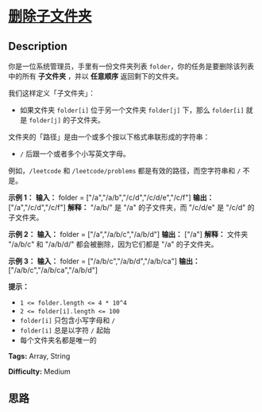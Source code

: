 # [删除子文件夹][title]

## Description

你是一位系统管理员，手里有一份文件夹列表 `folder`，你的任务是要删除该列表中的所有 **子文件夹** ，并以 **任意顺序** 返回剩下的文件夹。

我们这样定义「子文件夹」：

  * 如果文件夹 `folder[i]` 位于另一个文件夹 `folder[j]` 下，那么 `folder[i]` 就是 `folder[j]` 的子文件夹。

文件夹的「路径」是由一个或多个按以下格式串联形成的字符串：

  * `/` 后跟一个或者多个小写英文字母。

例如，`/leetcode` 和 `/leetcode/problems` 都是有效的路径，而空字符串和 `/` 不是。



**示例 1：**
            **输入：** folder = ["/a","/a/b","/c/d","/c/d/e","/c/f"]    **输出：** ["/a","/c/d","/c/f"]    **解释：** "/a/b/" 是 "/a" 的子文件夹，而 "/c/d/e" 是 "/c/d" 的子文件夹。    

**示例 2：**
            **输入：** folder = ["/a","/a/b/c","/a/b/d"]    **输出：** ["/a"]    **解释：** 文件夹 "/a/b/c" 和 "/a/b/d/" 都会被删除，因为它们都是 "/a" 的子文件夹。    

**示例 3：**
            **输入：** folder = ["/a/b/c","/a/b/d","/a/b/ca"]    **输出：** ["/a/b/c","/a/b/ca","/a/b/d"]    



**提示：**

  * `1 <= folder.length <= 4 * 10^4`
  * `2 <= folder[i].length <= 100`
  * `folder[i]` 只包含小写字母和 `/`
  * `folder[i]` 总是以字符 `/` 起始
  * 每个文件夹名都是唯一的


**Tags:** Array, String

**Difficulty:** Medium

## 思路

[title]: https://leetcode-cn.com/problems/remove-sub-folders-from-the-filesystem
